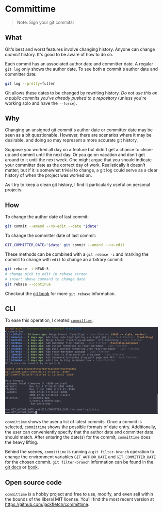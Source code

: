 # Committime

> Note: Sign your git commits!

## What

Git's best and worst features involve changing history.
Anyone can change _commit_ history.
It's good to be aware of how to do so.

Each commit has an associated author date and committer date.
A regular `git log` only shows the author date.
To see both a commit's author date and committer date:

```sh
git log --pretty=fuller
```

Git allows these dates to be changed by rewriting history.
_Do not use this on a public commits you've already pushed to a repository_ (unless you're working solo and have the `--force`).

## Why

Changing an unsigned git commit's author date or committer date may be seen as a bit questionable.
However, there are scenarios where it may be desirable, and doing so may represent a more accurate git history.

Suppose you worked all day on a feature but didn't get a chance to clean-up and commit until the next day.
Or you go on vacation and don't get around to it until the next week.
One might argue that you should indicate your committer date as the correct day of work.
Realistically it doesn't matter; but if it is somewhat trivial to change, a git log could serve as a clear history of when the project was worked on.

As I try to keep a clean git history, I find it particularly useful on personal projects.

## How

To change the author date of last commit:

```sh
git commit --amend --no-edit --date "$date"
```

To change the committer date of last commit:

```sh
GIT_COMMITTER_DATE="$date" git commit --amend --no-edit
```

These methods can be combined with a `git rebase -i` and marking the commit to change with `edit` to change an arbitrary commit:

```sh
git rebase -i HEAD~3
# change pick to edit in rebase screen
# insert above command to change date
git rebase --continue
```

Checkout the [git book](https://git-scm.com/book/en/v2/Git-Tools-Rewriting-History#_changing_multiple) for more `git rebase` information.

## CLI

To ease this operation, I created [`committime`]:

![usage]

`committime` shows the user a list of latest commits.
Once a commit is selected, `committime` shows the possible formats of date entry.
Additionally, the user can conveniently specify that the author date and committer date should match.
After entering the date(s) for the commit, `committime` does the heavy lifting.

Behind the scenes, `committime` is running a `git filter-branch` operation to change the environment variables `GIT_AUTHOR_DATE` and `GIT_COMMITTER_DATE` for the chosen commit. `git filter-branch` information can be found in the [git docs](https://git-scm.com/docs/git-filter-branch) or [book](https://git-scm.com/book/en/v2/Git-Tools-Rewriting-History#_the_nuclear_option_filter_branch).

## Open source code

`committime` is a hobby project and free to use, modify, and even sell within the bounds of the liberal MIT license. You'll find the most recent version at https://github.com/jackfletch/committime.

[`committime`]: https://github.com/jackfletch/committime
[usage]: /static/media/committime/example.png
